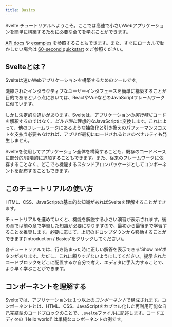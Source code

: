 ```yaml
---
title: Basics
---
```


Svelte チュートリアルへようこそ。ここでは高速で小さいWebアプリケーションを簡単に構築するために必要な全てを学ぶことができます。

[API docs](docs) や [examples](examples) を参照することもできます。また、すぐにローカルで動かしたい場合は [60-second quickstart](blog/the-easiest-way-to-get-started) をご参照ください。


## Svelteとは？

Svelteは速いWebアプリケーションを構築するためのツールです。

洗練されたインタラクティブなユーザーインタフェースを簡単に構築することが目的であるという点においては、ReactやVueなどのJavaScriptフレームワークに似ています。

しかし決定的な違いがあります。Svelteは、アプリケーションの*実行時に*コードを解釈するのではなく、*ビルド時に*理想的なJavaScriptに変換します。これによって、他のフレームワークにあるような抽象化と引き換えのパフォーマンスコストを支払う必要もなければ、アプリが最初にロードされるときのペナルティも発生しません。

Svelteを使用してアプリケーション全体を構築することも、既存のコードベースに部分的/段階的に追加することもできます。また、従来のフレームワークに依存することなく、どこでも機能するスタンドアロンパッケージとしてコンポーネントを配布することもできます。


## このチュートリアルの使い方

HTML、CSS、JavaScriptの基本的な知識があればSvelteを理解することができます。

チュートリアルを進めていくと、機能を解説する小さい演習が表示されます。後の章では前の章で学習した知識が必要になりますので、最初から最後まで学習することを推奨します。必要に応じて、上記のドロップダウンから移動することができます('Introduction / Basics'をクリックしてください)。

各チュートリアルでは、行き詰まった時に正しい解答を表示できる'Show me'ボタンがあります。ただし、これに頼りすぎないようにしてください。提示されたコードブロックをどこに配置するか自分で考え、エディタに手入力することで、より早く学ぶことができます。


## コンポーネントを理解する

Svelteでは、アプリケーションは１つ以上の*コンポーネント*で構成されます。コンポーネントとは、HTML、CSS、JavaScriptをカプセル化した再利用可能な自己完結型のコードブロックのことで、`.svelte`ファイルに記述します。コードエディタの 'Hello world!' は単純なコンポーネントの例です。
